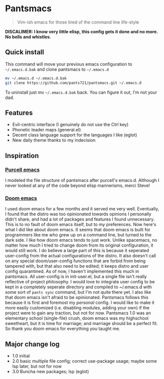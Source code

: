 # Pantsmacs
> Vim-ish emacs for those tired of the command line life-style

**DISCALIMER: I know very little elisp, this config gets it done and no more. No bells and whistles.**

## Quick install

This command will move your previous emacs configuration to `~/.emacs.d.bak` and clone pantsmacs to `~/.emacs.d`
```sh
mv ~/.emacs.d ~/.emacs.d.bak
git clone https://github.com/pants721/pantsmacs.git ~/.emacs.d
```

To uninstall just mv `~/.emacs.d.bak` back. You can figure it out, I'm not your dad.

## Features

- Evil-centric interface (I genuinely do not use the Ctrl key)
- Phonetic leader maps (general.el)
- Decent class language support for the languages I like (eglot)
- New daily theme thanks to my indecision

## Inspiration

### [Purcell emacs](https://github.com/purcell/emacs.d)
    
I modeled the file structure of pantsmacs after purcell's emacs.d. Although I never looked at any of the code beyond elisp mannerisms, merci Steve!

### [Doom emacs](https://github.com/doomemacs/doomemacs)

I used doom emacs for a few months and it served me very well. Eventually, I found that the distro was too opinionated towards opinions I personally didn't share, and had a lot of packages and features I found unnecessary. This is to no fault of doom emacs itself, but to my preferences. Now here's what I did like about doom emacs. It seems that doom emacs is built for programmers like me who grew up on a command line, but turned to the dark side. I like how doom emacs tends to just work. Unlike spacemacs, no matter how much I tried to change doom from its original configuration, it would still work. I do believe a large part of this is because it seperated user-config from the actual configurations of the distro. It also doesn't call on any special doom/user-config functions that are forbid from being tampered with, but that also need to be edited; it keeps distro and user config quarantined. As of now, I haven't implemented this much in pantsmacs. All user-config is in init-user.el, but a single file isn't really reflective of project philosophy. I would love to integrate user config to be kept in a completely seperate directory and compiled to ~/.emacs.d with some sort of `pants sync` command, but I'm not quite there yet. I also like that doom emacs isn't afraid to be opinionated. Pantsmacs follows this because it is first and foremost my *personal* config. I would like to make it more easily customized (i.e. disabling modules, adding your own) if the project were to gain any traction, but not for now. Pantsmacs 1.0 was an elementary school (single-file) crush, doom emacs was my highschool sweetheart, but it is time for marriage; and marriage should be a perfect fit. So thank you doom emacs for everything you taught me.

## Major change log

- 1.0 initial
- 2.0 basic multiple file config; correct use-package usage; maybe some lsp later, but not for now
- 3.0 Buncha new packages; lsp (eglot)
